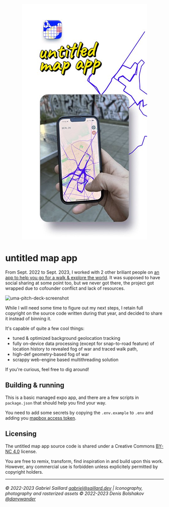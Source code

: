 <div align="center">

![uma-poster-1](assets/uma-poster-1.png)

</div>

# untitled map app

From Sept. 2022 to Sept. 2023, I worked with 2 other briliant people on [an app to help you go for a walk & explore the world](https://twitter.com/untitledmapapp). It was supposed to have social sharing at some point too, but we never got there, the project got wrapped due to cofounder conflict and lack of resources.

![uma-pitch-deck-screenshot](assets/pitch-screenshot.png)

While I will need some time to figure out my next steps, I retain full copyright on the source code written during that year, and decided to share it instead of binning it.

It's capable of quite a few cool things:

- tuned & optimized background geolocation tracking
- fully on-device data processing (except for snap-to-road feature) of location history to revealed fog of war and traced walk path,
- high-def geometry-based fog of war
- scrappy web-engine based multithreading solution

If you're curious, feel free to dig around!

## Building & running

This is a basic managed expo app, and there are a few scripts in `package.json` that should help you find your way.

You need to add some secrets by copying the `.env.example` to `.env` and adding you [mapbox access token](https://docs.mapbox.com/help/getting-started/access-tokens/).

## Licensing
The untitled map app source code is shared under a Creative Commons [BY-NC 4.0](https://creativecommons.org/licenses/by-nc/4.0/) license.

You are free to remix, transform, find inspiration in and build upon this work. However, any commercial use is forbidden unless explicitely permitted by copyright holders.

---

###### © 2022-2023 Gabriel Saillard <gabriel@saillard.dev> | Iconography, photography and rasterized assets © 2022-2023 Denis Bolshakov [@danywander](https://twitter.com/danywander)
